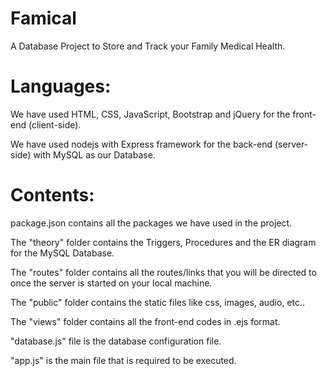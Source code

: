 # Famical
A Database Project to Store and Track your Family Medical Health. 

# Languages:

We have used HTML, CSS, JavaScript, Bootstrap and jQuery for the front-end (client-side).

We have used nodejs with Express framework for the back-end (server-side) with MySQL as our Database.

# Contents:

package.json contains all the packages we have used in the project.

The "theory" folder contains the Triggers, Procedures and the ER diagram for the MySQL Database.

The "routes" folder contains all the routes/links that you will be directed to once the server is started on your local machine.

The "public" folder contains the static files like css, images, audio, etc..

The "views" folder contains all the front-end codes in .ejs format.

"database.js" file is the database configuration file.

"app.js" is the main file that is required to be executed.



